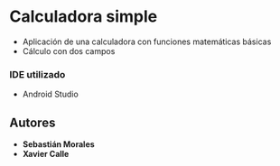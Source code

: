 # Calculadora simple

* Aplicación de una calculadora con funciones matemáticas básicas
* Cálculo con dos campos

### IDE utilizado
* Android Studio

## Autores
* **Sebastián Morales** 
* **Xavier Calle** 
